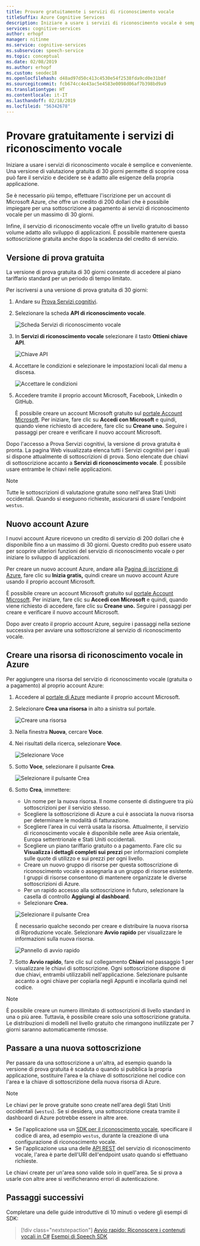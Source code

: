 ```yaml
---
title: Provare gratuitamente i servizi di riconoscimento vocale
titleSuffix: Azure Cognitive Services
description: Iniziare a usare i servizi di riconoscimento vocale è semplice e conveniente. Una versione di valutazione gratuita di 30 giorni permette di scoprire cosa può fare il servizio e decidere se è adatto alle esigenze della propria applicazione.
services: cognitive-services
author: erhopf
manager: nitinme
ms.service: cognitive-services
ms.subservice: speech-service
ms.topic: conceptual
ms.date: 02/08/2019
ms.author: erhopf
ms.custom: seodec18
ms.openlocfilehash: d48ad97d50c413c4530e54f2538fda9cd0e31b8f
ms.sourcegitcommit: fcb674cc4e43ac5e4583e0098d06af7b398bd9a9
ms.translationtype: HT
ms.contentlocale: it-IT
ms.lasthandoff: 02/18/2019
ms.locfileid: "56342678"
---
```

# <a name="try-speech-services-for-free"></a>Provare gratuitamente i servizi di riconoscimento vocale

Iniziare a usare i servizi di riconoscimento vocale è semplice e conveniente. Una versione di valutazione gratuita di 30 giorni permette di scoprire cosa può fare il servizio e decidere se è adatto alle esigenze della propria applicazione.

Se è necessario più tempo, effettuare l'iscrizione per un account di Microsoft Azure, che offre un credito di 200 dollari che è possibile impiegare per una sottoscrizione a pagamento ai servizi di riconoscimento vocale per un massimo di 30 giorni.

Infine, il servizio di riconoscimento vocale offre un livello gratuito di basso volume adatto allo sviluppo di applicazioni. È possibile mantenere questa sottoscrizione gratuita anche dopo la scadenza del credito di servizio.

## <a name="free-trial"></a>Versione di prova gratuita

La versione di prova gratuita di 30 giorni consente di accedere al piano tariffario standard per un periodo di tempo limitato.

Per iscriversi a una versione di prova gratuita di 30 giorni:

1. Andare su [Prova Servizi cognitivi](https://azure.microsoft.com/try/cognitive-services/).

1. Selezionare la scheda **API di riconoscimento vocale**.

   ![Scheda Servizi di riconoscimento vocale](media/index/try-speech-api-free-trial1.png)

1. In **Servizi di riconoscimento vocale** selezionare il tasto **Ottieni chiave API**.

   ![Chiave API](media/index/try-speech-api-free-trial2.png)

1. Accettare le condizioni e selezionare le impostazioni locali dal menu a discesa.

   ![Accettare le condizioni](media/index/try-speech-api-free-trial3.png)

1. Accedere tramite il proprio account Microsoft, Facebook, LinkedIn o GitHub.

    È possibile creare un account Microsoft gratuito sul [portale Account Microsoft](https://account.microsoft.com/account). Per iniziare, fare clic su **Accedi con Microsoft** e quindi, quando viene richiesto di accedere, fare clic su **Creane uno.** Seguire i passaggi per creare e verificare il nuovo account Microsoft.

Dopo l'accesso a Prova Servizi cognitivi, la versione di prova gratuita è pronta. La pagina Web visualizzata elenca tutti i Servizi cognitivi per i quali si dispone attualmente di sottoscrizioni di prova. Sono elencate due chiavi di sottoscrizione accanto a **Servizi di riconoscimento vocale**. È possibile usare entrambe le chiavi nelle applicazioni.

> [!NOTE]
> Tutte le sottoscrizioni di valutazione gratuite sono nell'area Stati Uniti occidentali. Quando si eseguono richieste, assicurarsi di usare l'endpoint `westus`.

## <a name="new-azure-account"></a>Nuovo account Azure

I nuovi account Azure ricevono un credito di servizio di 200 dollari che è disponibile fino a un massimo di 30 giorni. Questo credito può essere usato per scoprire ulteriori funzioni del servizio di riconoscimento vocale o per iniziare lo sviluppo di applicazioni.

Per creare un nuovo account Azure, andare alla [Pagina di iscrizione di Azure](https://azure.microsoft.com/free/ai/), fare clic su **Inizia gratis,** quindi creare un nuovo account Azure usando il proprio account Microsoft.

È possibile creare un account Microsoft gratuito sul [portale Account Microsoft](https://account.microsoft.com/account). Per iniziare, fare clic su **Accedi con Microsoft** e quindi, quando viene richiesto di accedere, fare clic su **Creane uno.** Seguire i passaggi per creare e verificare il nuovo account Microsoft.

Dopo aver creato il proprio account Azure, seguire i passaggi nella sezione successiva per avviare una sottoscrizione al servizio di riconoscimento vocale.

## <a name="create-a-speech-resource-in-azure"></a>Creare una risorsa di riconoscimento vocale in Azure

Per aggiungere una risorsa del servizio di riconoscimento vocale (gratuita o a pagamento) al proprio account Azure:

1. Accedere al [portale di Azure](https://portal.azure.com/) mediante il proprio account Microsoft.

1. Selezionare **Crea una risorsa** in alto a sinistra sul portale.

    ![Creare una risorsa](media/index/try-speech-api-create-speech1.png)

1. Nella finestra **Nuova**, cercare **Voce**.

1. Nei risultati della ricerca, selezionare **Voce**.

    ![Selezionare Voce](media/index/try-speech-api-create-speech2.png)

1. Sotto **Voce**, selezionare il pulsante **Crea**.

    ![Selezionare il pulsante Crea](media/index/try-speech-api-create-speech3.png)

1. Sotto **Crea**, immettere:

    * Un nome per la nuova risorsa. Il nome consente di distinguere tra più sottoscrizioni per il servizio stesso.
    * Scegliere la sottoscrizione di Azure a cui è associata la nuova risorsa per determinare le modalità di fatturazione.
    * Scegliere l'area in cui verrà usata la risorsa. Attualmente, il servizio di riconoscimento vocale è disponibile nelle aree Asia orientale, Europa settentrionale e Stati Uniti occidentali.
    * Scegliere un piano tariffario gratuito o a pagamento. Fare clic su **Visualizza i dettagli completi sui prezzi** per informazioni complete sulle quote di utilizzo e sui prezzi per ogni livello.
    * Creare un nuovo gruppo di risorse per questa sottoscrizione di riconoscimento vocale o assegnarla a un gruppo di risorse esistente. I gruppi di risorse consentono di mantenere organizzate le diverse sottoscrizioni di Azure.
    * Per un rapido accesso alla sottoscrizione in futuro, selezionare la casella di controllo **Aggiungi al dashboard**.
    * Selezionare **Crea.**

    ![Selezionare il pulsante Crea](media/index/try-speech-api-create-speech4.png)

    È necessario qualche secondo per creare e distribuire la nuova risorsa di Riproduzione vocale. Selezionare **Avvio rapido** per visualizzare le informazioni sulla nuova risorsa.

    ![Pannello di avvio rapido](media/index/try-speech-api-create-speech5.png)

1. Sotto **Avvio rapido**, fare clic sul collegamento **Chiavi** nel passaggio 1 per visualizzare le chiavi di sottoscrizione. Ogni sottoscrizione dispone di due chiavi, entrambi utilizzabili nell'applicazione. Selezionare pulsante accanto a ogni chiave per copiarla negli Appunti e incollarla quindi nel codice.

> [!NOTE]
> È possibile creare un numero illimitato di sottoscrizioni di livello standard in una o più aree. Tuttavia, è possibile creare solo una sottoscrizione gratuita. Le distribuzioni di modelli nel livello gratuito che rimangono inutilizzate per 7 giorni saranno automaticamente rimosse.

## <a name="switch-to-a-new-subscription"></a>Passare a una nuova sottoscrizione

Per passare da una sottoscrizione a un'altra, ad esempio quando la versione di prova gratuita è scaduta o quando si pubblica la propria applicazione, sostituire l'area e la chiave di sottoscrizione nel codice con l'area e la chiave di sottoscrizione della nuova risorsa di Azure.

> [!NOTE]
> Le chiavi per le prove gratuite sono create nell'area degli Stati Uniti occidentali (`westus`). Se si desidera, una sottoscrizione creata tramite il dashboard di Azure potrebbe essere in altre aree.

* Se l'applicazione usa un [SDK per il riconoscimento vocale](speech-sdk.md), specificare il codice di area, ad esempio `westus`, durante la creazione di una configurazione di riconoscimento vocale.
* Se l'applicazione usa una delle [API REST](rest-apis.md) del servizio di riconoscimento vocale, l'area è parte dell'URI dell'endpoint usato quando si effettuano richieste.

Le chiavi create per un'area sono valide solo in quell'area. Se si prova a usarle con altre aree si verificheranno errori di autenticazione.

## <a name="next-steps"></a>Passaggi successivi

Completare una delle guide introduttive di 10 minuti o vedere gli esempi di SDK:

> [!div class="nextstepaction"]
> [Avvio rapido: Riconoscere i contenuti vocali in C#](quickstart-csharp-dotnet-windows.md)
> [Esempi di Speech SDK](speech-sdk.md#get-the-samples)

